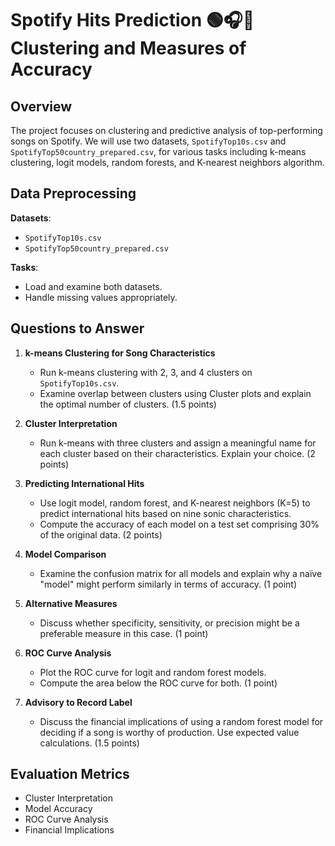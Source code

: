 # Spotify Hits Prediction 🟢🎧🎵 Clustering and Measures of Accuracy  

## Overview

The project focuses on clustering and predictive analysis of top-performing songs on Spotify. We will use two datasets, `SpotifyTop10s.csv` and `SpotifyTop50country_prepared.csv`, for various tasks including k-means clustering, logit models, random forests, and K-nearest neighbors algorithm.

## Data Preprocessing

**Datasets**:
- `SpotifyTop10s.csv`
- `SpotifyTop50country_prepared.csv`

**Tasks**:
- Load and examine both datasets.
- Handle missing values appropriately.
  
## Questions to Answer

1. **k-means Clustering for Song Characteristics**
    - Run k-means clustering with 2, 3, and 4 clusters on `SpotifyTop10s.csv`.
    - Examine overlap between clusters using Cluster plots and explain the optimal number of clusters. (1.5 points)

2. **Cluster Interpretation**
    - Run k-means with three clusters and assign a meaningful name for each cluster based on their characteristics. Explain your choice. (2 points)

3. **Predicting International Hits**
    - Use logit model, random forest, and K-nearest neighbors (K=5) to predict international hits based on nine sonic characteristics.
    - Compute the accuracy of each model on a test set comprising 30% of the original data. (2 points)

4. **Model Comparison**
    - Examine the confusion matrix for all models and explain why a naïve "model" might perform similarly in terms of accuracy. (1 point)

5. **Alternative Measures**
    - Discuss whether specificity, sensitivity, or precision might be a preferable measure in this case. (1 point)

6. **ROC Curve Analysis**
    - Plot the ROC curve for logit and random forest models.
    - Compute the area below the ROC curve for both. (1 point)

7. **Advisory to Record Label**
    - Discuss the financial implications of using a random forest model for deciding if a song is worthy of production. Use expected value calculations. (1.5 points)


## Evaluation Metrics

- Cluster Interpretation
- Model Accuracy
- ROC Curve Analysis
- Financial Implications
